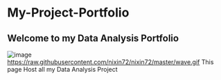 # My-Project-Portfolio
## Welcome to my Data Analysis Portfolio
![image](https://user-images.githubusercontent.com/96060060/174395799-1c481ea7-6d11-46d9-a0bc-50ae8f245680.png)
https://raw.githubusercontent.com/nixin72/nixin72/master/wave.gif
This page Host all my Data Analysis Project
